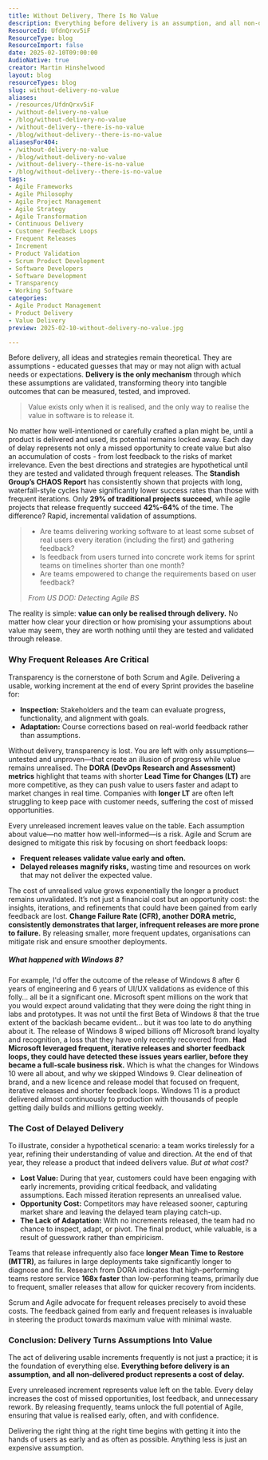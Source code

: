 ```yaml
---
title: Without Delivery, There Is No Value
description: Everything before delivery is an assumption, and all non-delivered product represents a cost of delay. Learn why frequent delivery is critical to maximising value.
ResourceId: UfdnQrxv5iF
ResourceType: blog
ResourceImport: false
date: 2025-02-10T09:00:00
AudioNative: true
creator: Martin Hinshelwood
layout: blog
resourceTypes: blog
slug: without-delivery-no-value
aliases:
- /resources/UfdnQrxv5iF
- /without-delivery-no-value
- /blog/without-delivery-no-value
- /without-delivery--there-is-no-value
- /blog/without-delivery--there-is-no-value
aliasesFor404:
- /without-delivery-no-value
- /blog/without-delivery-no-value
- /without-delivery--there-is-no-value
- /blog/without-delivery--there-is-no-value
tags:
- Agile Frameworks
- Agile Philosophy
- Agile Project Management
- Agile Strategy
- Agile Transformation
- Continuous Delivery
- Customer Feedback Loops
- Frequent Releases
- Increment
- Product Validation
- Scrum Product Development
- Software Developers
- Software Development
- Transparency
- Working Software
categories:
- Agile Product Management
- Product Delivery
- Value Delivery
preview: 2025-02-10-without-delivery-no-value.jpg

---
```

Before delivery, all ideas and strategies remain theoretical. They are assumptions - educated guesses that may or may not align with actual needs or expectations. **Delivery is the only mechanism** through which these assumptions are validated, transforming theory into tangible outcomes that can be measured, tested, and improved.

> Value exists only when it is realised, and the only way to realise the value in software is to release it.

No matter how well-intentioned or carefully crafted a plan might be, until a product is delivered and used, its potential remains locked away. Each day of delay represents not only a missed opportunity to create value but also an accumulation of costs - from lost feedback to the risks of market irrelevance. Even the best directions and strategies are hypothetical until they are tested and validated through frequent releases. The **Standish Group’s CHAOS Report** has consistently shown that projects with long, waterfall-style cycles have significantly lower success rates than those with frequent iterations. Only **29% of traditional projects succeed**, while agile projects that release frequently succeed **42%-64%** of the time. The difference? Rapid, incremental validation of assumptions.

> - Are teams delivering working software to at least some subset of real users every iteration (including the first) and gathering feedback?
> - Is feedback from users turned into concrete work items for sprint teams on timelines shorter than one month?
> - Are teams empowered to change the requirements based on user feedback?
>
> <cite>From US DOD: Detecting Agile BS</cite>

The reality is simple: **value can only be realised through delivery.** No matter how clear your direction or how promising your assumptions about value may seem, they are worth nothing until they are tested and validated through release.

### **Why Frequent Releases Are Critical**

Transparency is the cornerstone of both Scrum and Agile. Delivering a usable, working increment at the end of every Sprint provides the baseline for:

- **Inspection:** Stakeholders and the team can evaluate progress, functionality, and alignment with goals.
- **Adaptation:** Course corrections based on real-world feedback rather than assumptions.

Without delivery, transparency is lost. You are left with only assumptions—untested and unproven—that create an illusion of progress while value remains unrealised. The **DORA (DevOps Research and Assessment) metrics** highlight that teams with shorter **Lead Time for Changes (LT)** are more competitive, as they can push value to users faster and adapt to market changes in real time. Companies with **longer LT** are often left struggling to keep pace with customer needs, suffering the cost of missed opportunities.

Every unreleased increment leaves value on the table. Each assumption about value—no matter how well-informed—is a risk. Agile and Scrum are designed to mitigate this risk by focusing on short feedback loops:

- **Frequent releases validate value early and often.**
- **Delayed releases magnify risks,** wasting time and resources on work that may not deliver the expected value.

The cost of unrealised value grows exponentially the longer a product remains unvalidated. It’s not just a financial cost but an opportunity cost: the insights, iterations, and refinements that could have been gained from early feedback are lost. **Change Failure Rate (CFR), another DORA metric, consistently demonstrates that larger, infrequent releases are more prone to failure.** By releasing smaller, more frequent updates, organisations can mitigate risk and ensure smoother deployments.

##### What happened with Windows 8?

For example, I'd offer the outcome of the release of Windows 8 after 6 years of engineering and 6 years of UI/UX validations as evidence of this folly... all be it a significant one. Microsoft spent millions on the work that you would expect around validating that they were doing the right thing in labs and prototypes. It was not until the first Beta of Windows 8 that the true extent of the backlash became evident... but it was too late to do anything about it. The release of Windows 8 wiped billions off Microsoft brand loyalty and recognition, a loss that they have only recently recovered from. **Had Microsoft leveraged frequent, iterative releases and shorter feedback loops, they could have detected these issues years earlier, before they became a full-scale business risk.** Which is what the changes for Windows 10 were all about, and why we skipped Windows 9. Clear delineation of brand, and a new licence and release model that focused on frequent, iterative releases and shorter feedback loops. Windows 11 is a product delivered almost continuously to production with thousands of people getting daily builds and millions getting weekly.

### **The Cost of Delayed Delivery**

To illustrate, consider a hypothetical scenario: a team works tirelessly for a year, refining their understanding of value and direction. At the end of that year, they release a product that indeed delivers value. _But at what cost?_

- **Lost Value:** During that year, customers could have been engaging with early increments, providing critical feedback, and validating assumptions. Each missed iteration represents an unrealised value.
- **Opportunity Cost:** Competitors may have released sooner, capturing market share and leaving the delayed team playing catch-up.
- **The Lack of Adaptation:** With no increments released, the team had no chance to inspect, adapt, or pivot. The final product, while valuable, is a result of guesswork rather than empiricism.

Teams that release infrequently also face **longer Mean Time to Restore (MTTR)**, as failures in large deployments take significantly longer to diagnose and fix. Research from DORA indicates that high-performing teams restore service **168x faster** than low-performing teams, primarily due to frequent, smaller releases that allow for quicker recovery from incidents.

Scrum and Agile advocate for frequent releases precisely to avoid these costs. The feedback gained from early and frequent releases is invaluable in steering the product towards maximum value with minimal waste.

### **Conclusion: Delivery Turns Assumptions Into Value**

The act of delivering usable increments frequently is not just a practice; it is the foundation of everything else. **Everything before delivery is an assumption, and all non-delivered product represents a cost of delay.**

Every unreleased increment represents value left on the table. Every delay increases the cost of missed opportunities, lost feedback, and unnecessary rework. By releasing frequently, teams unlock the full potential of Agile, ensuring that value is realised early, often, and with confidence.

Delivering the right thing at the right time begins with getting it into the hands of users as early and as often as possible. Anything less is just an expensive assumption.

